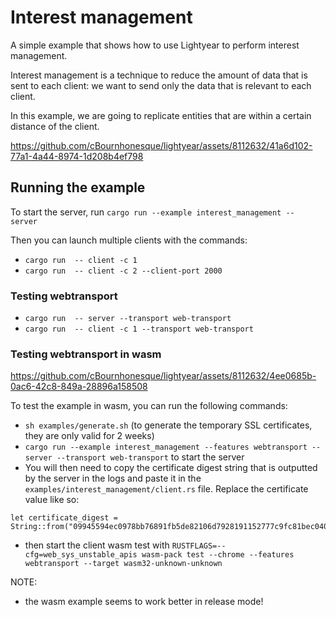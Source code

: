 # Interest management

A simple example that shows how to use Lightyear to perform interest management.

Interest management is a technique to reduce the amount of data that is sent to each client:
we want to send only the data that is relevant to each client.

In this example, we are going to replicate entities that are within a certain distance of the client.

https://github.com/cBournhonesque/lightyear/assets/8112632/41a6d102-77a1-4a44-8974-1d208b4ef798

## Running the example

To start the server, run `cargo run --example interest_management -- server`

Then you can launch multiple clients with the commands:

- `cargo run  -- client -c 1`
- `cargo run  -- client -c 2 --client-port 2000`

### Testing webtransport

- `cargo run  -- server --transport web-transport`
- `cargo run  -- client -c 1 --transport web-transport`

### Testing webtransport in wasm


https://github.com/cBournhonesque/lightyear/assets/8112632/4ee0685b-0ac6-42c8-849a-28896a158508


To test the example in wasm, you can run the following commands:
- `sh examples/generate.sh` (to generate the temporary SSL certificates, they are only valid for 2 weeks)
- `cargo run --example interest_management --features webtransport -- server --transport web-transport` to start the server
- You will then need to copy the certificate digest string that is outputted by the server in the logs and paste it in the `examples/interest_management/client.rs` file.
  Replace the certificate value like so:
```
let certificate_digest =
String::from("09945594ec0978bb76891fb5de82106d7928191152777c9fc81bec0406055159");
```
- then start the client wasm test with
  `RUSTFLAGS=--cfg=web_sys_unstable_apis wasm-pack test --chrome --features webtransport --target wasm32-unknown-unknown`

NOTE:
- the wasm example seems to work better in release mode!
